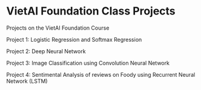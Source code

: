 # VietAI Foundation Class Projects

Projects on the VietAI Foundation Course

Project 1: Logistic Regression and Softmax Regression

Project 2: Deep Neural Network

Project 3: Image Classification using Convolution Neural Network

Project 4: Sentimental Analysis of reviews on Foody using Recurrent Neural Network (LSTM)

  
